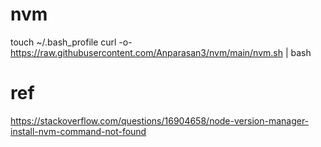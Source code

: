 # nvm


touch ~/.bash_profile
curl -o- https://raw.githubusercontent.com/Anparasan3/nvm/main/nvm.sh | bash

# ref
https://stackoverflow.com/questions/16904658/node-version-manager-install-nvm-command-not-found
